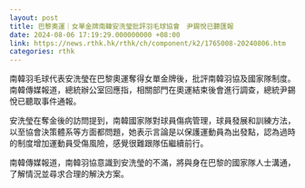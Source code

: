 ```yaml
---
layout: post
title: 巴黎奧運｜女單金牌南韓安洗瑩批評羽毛球協會　尹錫悅已聽匯報
date: 2024-08-06 17:19:29.000000000 +08:00
link: https://news.rthk.hk/rthk/ch/component/k2/1765008-20240806.htm
categories: rthk
---
```


南韓羽毛球代表安洗瑩在巴黎奧運奪得女單金牌後，批評南韓羽協及國家隊制度。南韓傳媒報道，總統辦公室回應指，相關部門在奧運結束後會進行調查，總統尹錫悅已聽取事件通報。

安洗瑩在奪金後的訪問提到，南韓國家隊對球員傷病管理，球員發展和訓練方法，以至協會決策體系等方面都問題，她表示言論是以保護運動員為出發點，認為過時的制度增加運動員受傷風險，感覺很難跟隊伍繼續前行。

南韓傳媒報道，南韓羽協意識到安洗瑩的不滿，將與身在巴黎的國家隊人士溝通，了解情況並尋求合理的解決方案。
